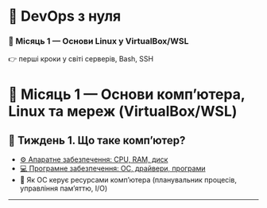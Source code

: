 # 🚀 DevOps з нуля

### 🔹 Місяць 1 — Основи Linux у VirtualBox/WSL
👉 перші кроки у світі серверів, Bash, SSH  

# 📍 Місяць 1 — Основи комп’ютера, Linux та мереж (VirtualBox/WSL)

## 🔹 Тиждень 1. Що таке комп’ютер?
- [⚙️ Апаратне забезпечення: CPU, RAM, диск](https://github.com/oleksdovz/oleks-dov.work/blob/main/devops-course/1-month/1-week/1-hardware.md)
- [💻 Програмне забезпечення: ОС, драйвери, програми](https://github.com/oleksdovz/oleks-dov.work/blob/main/devops-course/1-month/1-week/2-software.md)
- 🧩 Як ОС керує ресурсами комп’ютера (планувальник процесів, управління пам’яттю, I/O)  


---
 
